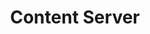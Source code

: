 ---
title: Content Server
solution: fuse
description: Integrate with OpenText Content Server and understand how your environment is working and gain new insights.
---